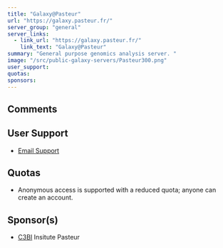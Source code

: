 ```yaml
---
title: "Galaxy@Pasteur"
url: "https://galaxy.pasteur.fr/"
server_group: "general"
server_links: 
  - link_url: "https://galaxy.pasteur.fr/"
    link_text: "Galaxy@Pasteur"
summary: "General purpose genomics analysis server. "
image: "/src/public-galaxy-servers/Pasteur300.png"
user_support: 
quotas: 
sponsors: 
---
```


## Comments


## User Support

* [Email Support](mailto:galaxy@pasteur.fr)

## Quotas

* Anonymous access is supported with a reduced quota; anyone can create an account.

## Sponsor(s)

* [C3BI](https://c3bi.pasteur.fr/) Insitute Pasteur
